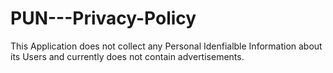 # PUN---Privacy-Policy

This Application does not collect any Personal Idenfialble Information about its Users and currently does not contain advertisements.
